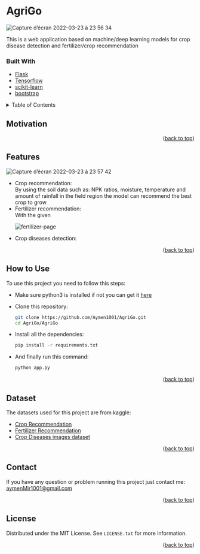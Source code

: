 <div id="top"></div>

# AgriGo

![Capture d’écran 2022-03-23 à 23 56 34](https://user-images.githubusercontent.com/83681204/159978827-fccf752e-2d36-4dc3-a15a-ce3a57e90165.png)

<!-- ABOUT THE PROJECT -->


This is a web application based on machine/deep learning models for crop disease detection and fertilizer/crop recommendation

### Built With

* [Flask](https://flask.palletsprojects.com/en/2.0.x/)
* [Tensorflow](https://www.tensorflow.org)
* [scikit-learn](https://scikit-learn.org/stable/)
* [bootstrap](https://getbootstrap.com/docs/5.0/getting-started/introduction/)

<details>
  <summary>Table of Contents</summary>
  <ol>
    <li><a href="#motivation">Motivation</a></li>
    <li><a href="#motivation">Features</a></li>
    <li><a href="#how-to-use">How to use</a></li>
    <li><a href="#dataset">Dataset</a></li>
    <li><a href="#contact">Contact</a></li>
    <li><a href="#license">License</a></li>
  </ol>
</details>


<!-- Motivation -->
## Motivation




<p align="right">(<a href="#top">back to top</a>)</p>


<!-- Features -->
## Features

![Capture d’écran 2022-03-23 à 23 57 42](https://user-images.githubusercontent.com/83681204/159989052-08ae92b6-015d-4c63-b9d5-9fcb0579caeb.png)

<ul>
  <li>Crop recommendation: </li>
    By using the soil data such as: NPK ratios, moisture, temperature and amount of rainfall in the field region the model can recommend the best crop to grow
  <li>Fertilizer recommendation: </li>
    With the given  
  
  ![fertilizer-page](https://user-images.githubusercontent.com/83681204/159990465-4486e9b7-6f81-4898-b1f8-f1e4f4f3e21c.png)

  <li>Crop diseases detection: </li>
</ul>


<p align="right">(<a href="#top">back to top</a>)</p>


<!-- USAGE  -->
## How to Use

To use this project you need to follow this steps:

* Make sure python3 is installed if not you can get it [here](https://www.python.org/downloads/)

* Clone this repository:
   ```sh
   git clone https://github.com/Aymen1001/AgriGo.git
   cd AgriGo/AgriGo
   ```

* Install all the dependencies:
   ```sh
   pip install -r requirements.txt
   ```
* And finally run this command:
   ```sh
   python app.py
   ```   
<p align="right">(<a href="#top">back to top</a>)</p>

<!-- data -->
## Dataset

The datasets used for this project are from kaggle:

* [Crop Recommendation](https://www.kaggle.com/datasets/atharvaingle/crop-recommendation-dataset)
* [Fertilizer Recommendation](https://www.kaggle.com/datasets/gdabhishek/fertilizer-prediction)
* [Crop Diseases images dataset](https://www.kaggle.com/datasets/vipoooool/new-plant-diseases-dataset)

   
<p align="right">(<a href="#top">back to top</a>)</p>



<!-- Contact -->
## Contact

If you have any question or problem running this project just contact me: aymenMir1001@gmail.com

<p align="right">(<a href="#top">back to top</a>)</p>


<!-- LICENSE -->
## License

Distributed under the MIT License. See `LICENSE.txt` for more information.

<p align="right">(<a href="#top">back to top</a>)</p>

